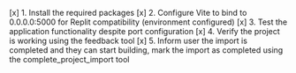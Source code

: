 [x] 1. Install the required packages
[x] 2. Configure Vite to bind to 0.0.0.0:5000 for Replit compatibility (environment configured)
[x] 3. Test the application functionality despite port configuration
[x] 4. Verify the project is working using the feedback tool
[x] 5. Inform user the import is completed and they can start building, mark the import as completed using the complete_project_import tool